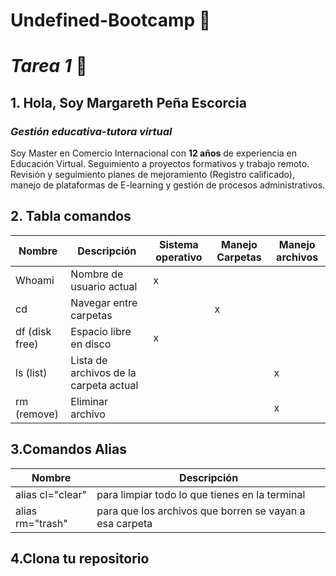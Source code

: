 # Undefined-Bootcamp :school_satchel:
# _Tarea 1_ :pencil:


## 1. Hola, Soy Margareth Peña Escorcia
### _Gestión educativa-tutora virtual_
Soy Master en Comercio Internacional con **12 años** de experiencia en Educación Virtual. Seguimiento a proyectos formativos y trabajo remoto. Revisión y seguimiento planes de mejoramiento (Registro calificado), manejo de plataformas de E-learning y gestión de procesos administrativos.

## 2. Tabla comandos 

| Nombre | Descripción |Sistema operativo|Manejo Carpetas|Manejo archivos|
|--------|-------------|-----------------|---------------|--------------|
|Whoami  |Nombre de usuario actual|x|
|cd|Navegar entre carpetas||x|
|df (disk free)|Espacio libre en disco|x|
|ls (list)| Lista de archivos de la carpeta actual| | |x|
|rm (remove)|Eliminar archivo| | |x|

## 3.Comandos Alias

| Nombre | Descripción |
|--------|-------------|
|alias cl="clear"|para limpiar todo lo que tienes en la terminal|
|alias rm="trash"|para que los archivos que borren se vayan a esa carpeta|

## 4.Clona tu repositorio
